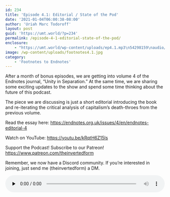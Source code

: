 ```yaml
---
id: 234
title: 'Episode 4.1: Editorial / State of the Pod'
date: '2021-01-04T06:00:38-08:00'
author: 'Uriah Marc Todoroff'
layout: post
guid: 'https://umt.world/?p=234'
permalink: /episode-4-1-editorial-state-of-the-pod/
enclosure:
    - "https://umt.world/wp-content/uploads/ep4.1.mp3\n54298159\naudio/mpeg\n"
image: /wp-content/uploads/footnotes4.1.jpg
category:
    - 'Footnotes to Endnotes'
---
```


After a month of bonus episodes, we are getting into volume 4 of the Endnotes journal, “Unity in Separation.” At the same time, we are sharing some exciting updates to the show and spend some time thinking about the future of this podcast.

The piece we are discussing is just a short editorial introducing the book and re-iterating the critical analysis of capitalism’s death-throes from the previous volume.

Read the essay here: https://endnotes.org.uk/issues/4/en/endnotes-editorial-4

Watch on YouTube: https://youtu.be/kRqtH6Z15ls

Support the Podcast! Subscribe to our Patreon! https://www.patreon.com/theinvertedform

Remember, we now have a Discord community. If you’re interested in joining, just send me (theinvertedform) a DM.

<audio class="wp-audio-shortcode" controls="controls" id="audio-234-19" preload="none" style="width: 100%;"><source src="https://umt.world/wp-content/uploads/ep4.1.mp3?_=19" type="audio/mpeg"></source><https://umt.world/wp-content/uploads/ep4.1.mp3></audio>